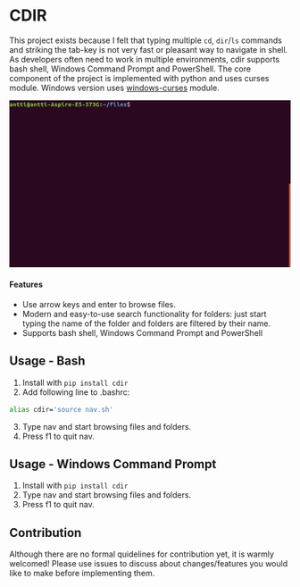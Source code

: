 

# CDIR

This project exists because I felt that typing multiple `cd`, `dir`/`ls` commands and striking the tab-key is not very fast or pleasant way to navigate in shell. As developers often need to work in multiple environments, cdir supports bash shell, Windows Command Prompt and PowerShell. The core component of the project is implemented with python and uses curses module. Windows version uses [windows-curses](https://github.com/zephyrproject-rtos/windows-curses) module.

![gif](doc/nav2.gif)

#### Features
- Use arrow keys and enter to browse files.
- Modern and easy-to-use search functionality for folders: just start typing the name of the folder and folders are filtered by their name.
- Supports bash shell, Windows Command Prompt and PowerShell

## Usage - Bash
1. Install with `pip install cdir`
2. Add following line to .bashrc:
```bash
alias cdir='source nav.sh'
```
3. Type nav and start browsing files and folders.
4. Press f1 to quit nav.

## Usage - Windows Command Prompt

1. Install with `pip install cdir`
2. Type nav and start browsing files and folders.
3. Press f1 to quit nav.

## Contribution

Although there are no formal quidelines for contribution yet, it is warmly welcomed! Please use issues to discuss about changes/features you would like to make before implementing them.
